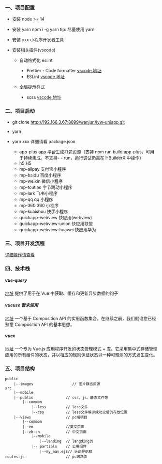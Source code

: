 <h3>一、项目配置</h3>

- 安装 node >= 14
- 安装 yarn npm i -g yarn tip: 尽量使用 yarn
- 安装 xxx 小程序开发者工具
- 安装相关插件(vscode)

  - 自动格式化 eslint

    - Prettier - Code formatter [vscode 地址](https://marketplace.visualstudio.com/items?itemName=esbenp.prettier-vscode)
    - ESLint [vscode 地址](https://marketplace.visualstudio.com/items?itemName=dbaeumer.vscode-eslint)

  - 全局提示样式
    - scss [vscode 地址](https://marketplace.visualstudio.com/items?itemName=mrmlnc.vscode-scss)

<h3>二、项目启动</h3>

- git clone http://192.168.3.67:8099/wanjun/lyw-uniapp.git
- yarn
- yarn xxx 详细请看 package.json

  - app-plus app 平台生成打包资源（支持 npm run build:app-plus，可用于持续集成。不支持- - run，运行调试仍需在 HBuilderX 中操作）
  - h5 H5
  - mp-alipay 支付宝小程序
  - mp-baidu 百度小程序
  - mp-weixin 微信小程序
  - mp-toutiao 字节跳动小程序
  - mp-lark 飞书小程序
  - mp-qq qq 小程序
  - mp-360 360 小程序
  - mp-kuaishou 快手小程序
  - quickapp-webview 快应用(webview)
  - quickapp-webview-union 快应用联盟
  - quickapp-webview-huawei 快应用华为

<h3>三、项目开发流程</h3>

[详细操作请查看](./doc/Git使用规范.md)

<h3>四、技术栈</h3>
<h5>vue-query</h5>

[地址](https://vue-query.vercel.app/#/) 提供了用于在 Vue 中获取、缓存和更新异步数据的钩子

<h5>vueuse 暂未使用</h5>

[地址](https://github.com/vueuse/vueuse) 一个基于 Composition API 的实用函数集合。在继续之前，我们假设您已经熟悉 Composition API 的基本思想。

<h5>vuex</h5>

[地址](https://next.vuex.vuejs.org/zh/index.html) 一个专为 Vue.js 应用程序开发的状态管理模式 + 库。它采用集中式存储管理应用的所有组件的状态，并以相应的规则保证状态以一种可预测的方式发生变化。

<h3>五、项目结构</h3>

```
public
    |--images                  // 图片静态资源
src
    |--mobile
    |--public               // css、js、静态文件等
        |--common
            |--less         // less文件
            |--css          // less文件编译成功之后的存放位置
    |--views                // pc端项目
        |--common
        |--en               //英文页面
        |--zh-cn            // 中文页面
            |--mobile
                |--landing  // langding页
            |-- partials    // 公用组件
                |--my_nav.ejs// 头部导航栏
routes.js                   // pc端路由

```
